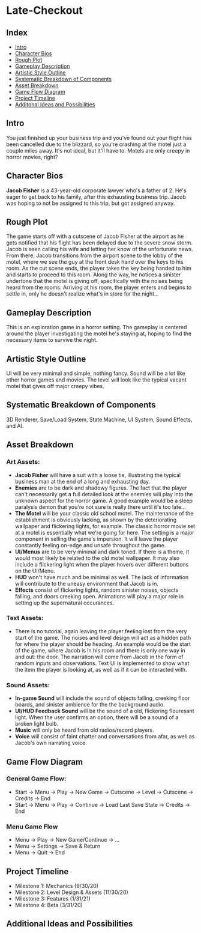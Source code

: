 # Late-Checkout

## Index
- [Intro](https://github.com/arthurosipyan/Late-Checkout/tree/master#intro)
- [Character Bios](https://github.com/arthurosipyan/Late-Checkout/tree/master#character-bios)
- [Rough Plot](https://github.com/arthurosipyan/Late-Checkout/tree/master#rough-plot)
- [Gameplay Description](https://github.com/arthurosipyan/Late-Checkout/tree/master#gameplay-description)
- [Artistic Style Outline](https://github.com/arthurosipyan/Late-Checkout/tree/master#artistic-style-outline)
- [Systematic Breakdown of Components](https://github.com/arthurosipyan/Late-Checkout/tree/master#systematic-breakdown-of-components)
- [Asset Breakdown](https://github.com/arthurosipyan/Late-Checkout/tree/master#asset-breakdown)
- [Game Flow Diagram](https://github.com/arthurosipyan/Late-Checkout/tree/master#game-flow-diagram)
- [Project Timeline](https://github.com/arthurosipyan/Late-Checkout/tree/master#project-timeline)
- [Additonal Ideas and Possibilities](https://github.com/arthurosipyan/Late-Checkout/tree/master#additional-ideas-and-possibilities)

## Intro
You just finished up your business trip and you've found out your flight has been cancelled due to the blizzard, so you're crashing at the motel just a couple miles away. It's not ideal, but it'll have to. Motels are only creepy in horror movies, right?

## Character Bios
**Jacob Fisher** is a 43-year-old corporate lawyer who's a father of 2. He's eager to get back to his family, after this exhausting business trip. Jacob was hoping to not be assigned to this trip, but got assigned anyway.

## Rough Plot
The game starts off with a cutscene of Jacob Fisher at the airport as he gets notified that his flight has been delayed due to the severe snow storm. Jacob is seen calling his wife and letting her know of the unfortunate news. From there, Jacob transitions from the airport scene to the lobby of the motel, where we see the guy at the front desk hand over the keys to his room. As the cut scene ends, the player takes the key being handed to him and starts to proceed to this room. Along the way, he notices a sinister undertone that the motel is giving off, specifically with the noises being heard from the rooms. Arriving at his room, the player enters and begins to settle in, only he doesn't realize what's in store for the night...

## Gameplay Description
This is an exploration game in a horror setting. The gameplay is centered around the player investigating the motel he's staying at, hoping to find the necessary items to survive the night.

## Artistic Style Outline
UI will be very minimal and simple, nothing fancy. Sound will be a lot like other horror games and movies. The level will look like the typical vacant motel that gives off major creepy vibes.

## Systematic Breakdown of Components
3D Renderer, Save/Load System, State Machine, UI System, Sound Effects, and AI.

## Asset Breakdown
### Art Assets:
- **Jacob Fisher** will have a suit with a loose tie, illustrating the typical business man at the end of a long and exhausting day.
- **Enemies** are to be dark and shadowy figures. The fact that the player can't necessarily get a full detailed look at the enemies will play into the unknown aspect for the horror game. A good example would be a sleep paralysis demon that you're not sure is really there until it's too late...
- **The Motel** will be your classic old school motel. The maintenance of the establishment is obviously lacking, as shown by the deteriorating wallpaper and flickering lights, for example. The classic horror movie set at a motel is essentially what we're going for here. The setting is a major component in selling the game's impersion. It will leave the player constantly feeling on-edge and unsafe throughout the game. 
- **UI/Menus** are to be very minimal and dark toned. If there is a theme, it would most likely be related to the old motel wallpaper. It may also include a flickering light when the player hovers over different buttons on the UI/Menu.
- **HUD** won't have much and be minimal as well. The lack of information will contribute to the uneasy environment that Jacob is in.
- **Effects** consist of flickering lights, random sinister noises, objects falling, and doors creeking open. Animations will play a major role in setting up the supernatural occurances.

### Text Assets:
- There is no tutorial, again leaving the player feeling lost from the very start of the game. The noises and level design will act as a hidden path for where the player should be heading. An example would be the start of the game, where Jacob is in his room and there is only one way in and out: the door. The narration will come from Jacob in the form of random inputs and observations. Text UI is implemented to show what the item the player is looking at, as well as if it can be interacted with.

### Sound Assets:
- **In-game Sound** will include the sound of objects falling, creeking floor boards, and sinister ambience for the the background audio.
- **UI/HUD Feedback Sound** will be the sound of a old, flickering flouresant light. When the user confirms an option, there will be a sound of a broken light bulb.
- **Music** will only be heard from old radios/record players.
- **Voice** will consist of faint chatter and conversations from afar, as well as Jacob's own narrating voice.

## Game Flow Diagram
### General Game Flow:
- Start -> Menu -> Play -> New Game -> Cutscene -> Level -> Cutscene -> Credits -> End
- Start -> Menu -> Play -> Continue -> Load Last Save State -> Credits -> End

### Menu Game Flow
- Menu -> Play -> New Game/Continue -> ...
- Menu -> Settings -> Save & Return
- Menu -> Quit -> End

## Project Timeline
- Milestone 1: Mechanics (9/30/20)
- Milestone 2: Level Design & Assets (11/30/20)
- Milestone 3: Features (1/31/21)
- Milestone 4: Beta (3/31/20)

## Additional Ideas and Possibilities

